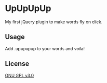 # UpUpUpUp

My first jQuery plugin to make words fly on click.

## Usage

Add .upupupup to your words and voila!

## License

[GNU GPL v3.0](http://www.gnu.org/copyleft/gpl.html)
